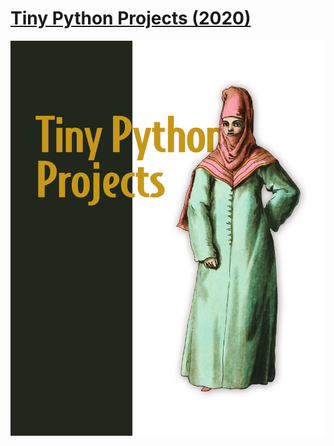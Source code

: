 # [Tiny Python Projects (2020)](https://t.me/pyproglib/1685)

![](https://raw.githubusercontent.com/tonypithony/forktinypythonprojectsscripts/main/un.png)

